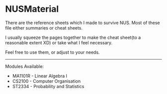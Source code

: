 # NUSMaterial
There are the reference sheets which I made to survive NUS.
Most of these file either summaries or cheat sheets.

I usually squeeze the pages together to make the cheat sheet(to a reasonable extent XD) or take what I feel necessary.

Feel free to use them, or adjust to your needs.

***
Modules Available:
* MA1101R - Linear Algebra I
* CS2100 - Computer Organisation
* ST2334 - Probability and Statistics
